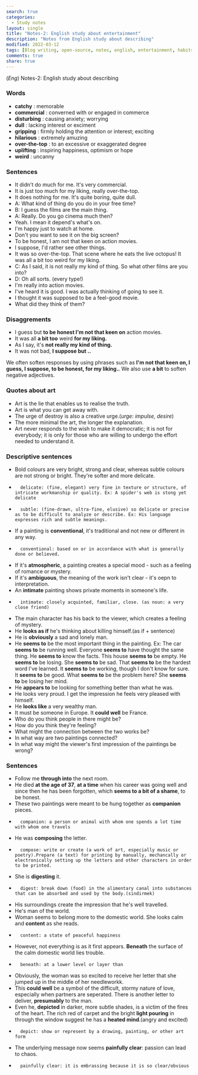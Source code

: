 ```yaml
---
search: true
categories: 
  - Study notes
layout: single
title: "Notes-2: English study about entertainment"
description: "Notes from English study about describing"
modified: 2022-03-12
tags: [Blog writing, open-source, notes, english, entertainment, habits]
comments: true
share: true
---
```

(*Eng*) Notes-2: English study about describing

### Words
-   **catchy** : memorable
-   **commercial** : converned with or engaged in commerce
-   **disturbing** : causing anxiety; worrying
-   **dull** : lacking interest or exciment
-   **gripping** : firmly holding the attention or interest; exciting
-   **hilarious** : extremely amuzing
-   **over-the-top** : to an excessive or exaggerated degree
-   **uplifting** : inspiring happiness, optimism or hope
-   **weird** : uncanny

### Sentences
-   It didn't do much for me. It's very commercial.
-   It is just too much for my liking, really over-the-top.
-   It does nothing for me. It's quite boring, quite dull.
-   A: What kind of thing do you do in your free time?
-   B: I guess the films are the main thing.
-   A: Really. Do you go cinema much then?
-   Yeah. I mean it depend's what's on.
-   I'm happy just to watch at home.
-   Don't you want to see it on the big screen?
-   To be honest, I am not that keen on action movies.
-   I suppose, I'd rather see other things.
-   It was so over-the-top. That scene where he eats the live octopus! It was all a bit too weird for my liking.
-   C: As I said, it is not really my kind of thing. So what other films are you into?
-   D: Oh all sorts. (every type!)
-   I'm really into action movies.
-   I've heard it is good. I was actually thinking of going to see it.
-   I thought it was supposed to be a feel-good movie.
-   What did they think of them?

### Disaggrements
-   I guess but **to be honest I'm not that keen on** action movies.
-   It was all **a bit too** weird **for my liking.**
-   As I say, it's **not really my kind of thing.**
-   It was not bad, **I suppose but ..**

We often soften responses by using phrases such as **I'm not that keen on, I guess, I suppose, to be honest, for my liking..** We also use **a bit** to soften negative adjectives.

### Quotes about art
-   Art is the lie that enables us to realise the truth.
-   Art is what you can get away with.
-   The urge of destroy is also a creative urge.(*urge: impulse, desire*)
-   The more minimal the art, the longer the explanation.
-   Art never responds to the wish to make it democratic; it is not for everybody; it is only for those who are willing to undergo the effort needed to understand it.

### Descriptive sentences
-   Bold colours are very bright, strong and clear, whereas subtle colours are not strong or bright. They're softer and more delicate.
-       delicate: (fine, elegant) very fine in texture or structure, of intricate workmanship or quality. Ex: A spider's web is stong yet delicate
-       subtle: (fine-drawn, ultra-fine, elusive) so delicate or precise as to be difficult to analyze or describe. Ex: His language expresses rich and subtle meanings.
-   If a painting is **conventional**, it's traditional and not new or different in any way.
-       conventional: based on or in accordance with what is generally done or believed.
-   If it's **atmospheric**, a painting creates a special mood - such as a feeling of romance or mystery.
-   If it's **ambiguous**, the meaning of the work isn't clear - it's oepn to interpretation.
-   An **intimate** painting shows private moments in someone's life.
-       intimate: closely acquinted, familiar, close. (as noun: a very close friend)
-   The main character has his back to the viewer, which creates a feeling of mystery.
-   He **looks as if** he's thinking about killing himself.(as if + sentence)
-   He is **obviously** a sad and lonely man.
-   He **seems to** be the most important thing in the painting. Ex: The car **seems to** be running well. Everyone **seems to** have thought the same thing. He **seems to** know the facts. This house **seems to** be empty. He **seems to** be losing. She **seems to** be sad. That **seems to** be the hardest word I've learned. It **seems to** be working, though I don't know for sure. It **seems to** be good. What **seems to** be the problem here? She **seems to** be losing her mind. 
-   He **appears to** be looking for something better than what he was.
-   He looks very proud. I get the impression he feels very pleased with himself.
-   He **looks like** a very wealthy man.
-   It must be someone in Europe. It **could well** be France.
-   Who do you think people in there might be?
-   How do you think they're feeling?
-   What might the connection between the two works be?
-   In what way are two paintings connected?
-   In what way might the viewer's first impression of the paintings be wrong?

### Sentences
-   Follow me **through into** the next room.
-   He died **at the age of 37**, **at a time** when his career was going well and since then he has been forgotten, which **seems to a bit of a shame**, to be honest.
-   These two paintings were meant to be hung together as **companion** pieces.
-       companion: a person or animal with whom one spends a lot time with whom one travels
-   He was **composing** the letter.
-       compose: write or create (a work of art, especially music or poetry).Prepare (a text) for printing by manually, mechancally or electronically setting up the letters and other characters in order to be printed.
-   She is **digesting** it.
-       digest: break down (food) in the alimentary canal into substances that can be absorbed and used by the body.(sindirmek)
-   His surroundings create the impression that he's well travelled.
-   He's man of the world.
-   Woman seems to belong more to the domestic world. She looks calm and **content** as she reads.
-       content: a state of peaceful happiness
-   However, not everything is as it first appears. **Beneath** the surface of the calm domestic world lies trouble.
-       beneath: at a lower level or layer than
-   Obviously, the woman was so excited to receive her letter that she jumped up in the middle of her needleworkk.
-   This **could well** be a symbol of the difficult, stormy nature of love, especially when partners are seperated. There is another letter to deliver, **presumably** to the man.
-   Even he, **depicted** in darker, more subtle shades, is a victim of the fires of the heart. The rich red of carpet and the bright **light pouring** in through the window suggest he has a **heated mind**.(angry and excited)
-       depict: show or represent by a drawing, painting, or other art form
-   The underlying message now seems **painfully clear**: passion can lead to chaos.
-       painfully clear: it is embrassing because it is so clear/obvious
